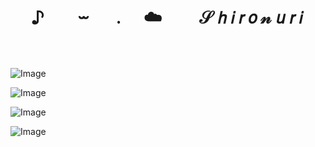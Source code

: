 #  ‎ ‎ ‎‎ ‎ ‎ ‎ ‎♪ ‎ ‎ ‎ ‎‎ ‎ ‎ ‎ ‎⏖ ‎ ‎ ‎ ‎‎ ﹒ ‎ ‎ ‎‎ ☁️ ‎ ‎ ‎ ‎‎ ‎ ‎ ‎ ‎‎‎ 𝒮 𝘩 𝘪 𝘳 𝘰 𝓃 𝘶 𝘳 𝘪 ‎ ‎ ‎‎‎ ‎⠀

![Image](https://files.catbox.moe/ym17x0.png)

![Image](https://files.catbox.moe/bjkzom.png)

![Image](https://github.com/user-attachments/assets/4d426612-f22f-447e-a900-a054bf4aa296)

![Image](https://files.catbox.moe/irolbg.png)

